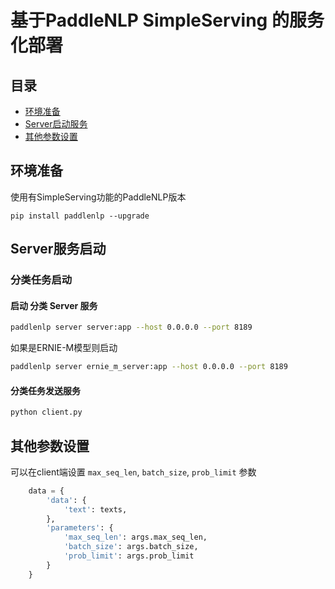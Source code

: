 # 基于PaddleNLP SimpleServing 的服务化部署

## 目录
- [环境准备](#环境准备)
- [Server启动服务](#Server服务启动)
- [其他参数设置](#其他参数设置)

## 环境准备
使用有SimpleServing功能的PaddleNLP版本
```shell
pip install paddlenlp --upgrade
```
## Server服务启动
### 分类任务启动
#### 启动 分类 Server 服务
```bash
paddlenlp server server:app --host 0.0.0.0 --port 8189
```
如果是ERNIE-M模型则启动
```bash
paddlenlp server ernie_m_server:app --host 0.0.0.0 --port 8189
```
#### 分类任务发送服务
```bash
python client.py
```


## 其他参数设置
可以在client端设置 `max_seq_len`, `batch_size`, `prob_limit` 参数
```python
    data = {
        'data': {
            'text': texts,
        },
        'parameters': {
            'max_seq_len': args.max_seq_len,
            'batch_size': args.batch_size,
            'prob_limit': args.prob_limit
        }
    }
```
